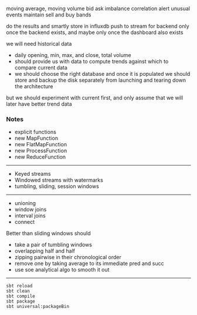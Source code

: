 moving average, moving volume
bid ask imbalance
correlation
alert unusual events
maintain sell and buy bands

do the results and smartly store in influxdb
push to stream for backend only once the backend exists, and maybe only once the dashboard also exists

we will need historical data

- daily opening, min, max, and close, total volume
- should provide us with data to compute trends against which to compare current data
- we should choose the right database and once it is populated we should store and backup the disk separately from launching and tearing down the architecture

but we should experiment with current first, and only assume that we will later have better trend data

### Notes

- explicit functions
- new MapFunction
- new FlatMapFunction
- new ProcessFunction
- new ReduceFunction

---

- Keyed streams
- Windowed streams with watermarks
- tumbling, sliding, session windows

---

- unioning
- window joins
- interval joins
- connect

Better than sliding windows should

- take a pair of tumbling windows
- overlapping half and half
- zipping pairwise in their chronological order
- remove one by taking average to its immediate pred and succ
- use soe analytical algo to smooth it out

------

```
sbt reload
sbt clean
sbt compile
sbt package
sbt universal:packageBin
```
